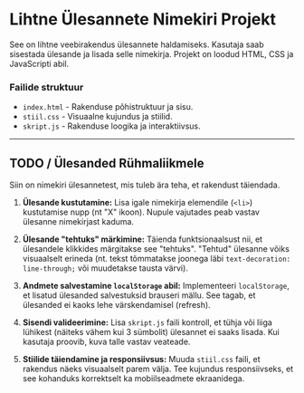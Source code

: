 # Lihtne Ülesannete Nimekiri Projekt

See on lihtne veebirakendus ülesannete haldamiseks. Kasutaja saab sisestada ülesande ja lisada selle nimekirja. Projekt on loodud HTML, CSS ja JavaScripti abil.

### Failide struktuur

*   `index.html` - Rakenduse põhistruktuur ja sisu.
*   `stiil.css` - Visuaalne kujundus ja stiilid.
*   `skript.js` - Rakenduse loogika ja interaktiivsus.

---

## TODO / Ülesanded Rühmaliikmele

Siin on nimekiri ülesannetest, mis tuleb ära teha, et rakendust täiendada.

1.  **Ülesande kustutamine:** Lisa igale nimekirja elemendile (`<li>`) kustutamise nupp (nt "X" ikoon). Nupule vajutades peab vastav ülesanne nimekirjast kaduma.

2.  **Ülesande "tehtuks" märkimine:** Täienda funktsionaalsust nii, et ülesandele klikkides märgitakse see "tehtuks". "Tehtud" ülesanne võiks visuaalselt erineda (nt. tekst tõmmatakse joonega läbi `text-decoration: line-through;` või muudetakse tausta värvi).

3.  **Andmete salvestamine `localStorage` abil:** Implementeeri `localStorage`, et lisatud ülesanded salvestuksid brauseri mällu. See tagab, et ülesanded ei kaoks lehe värskendamisel (refresh).

4.  **Sisendi valideerimine:** Lisa `skript.js` faili kontroll, et tühja või liiga lühikest (näiteks vähem kui 3 sümbolit) ülesannet ei saaks lisada. Kui kasutaja proovib, kuva talle vastav veateade.

5.  **Stiilide täiendamine ja responsiivsus:** Muuda `stiil.css` faili, et rakendus näeks visuaalselt parem välja. Tee kujundus responsiivseks, et see kohanduks korrektselt ka mobiilseadmete ekraanidega.
